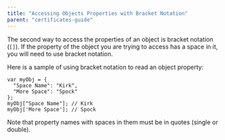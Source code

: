 ```yaml
---
title: "Accessing Objects Properties with Bracket Notation"
parent: "certificates-guide"
---
```


The second way to access the properties of an object is bracket notation (`[]`). If the property of the object you are trying to access has a space in it, you will need to use bracket notation.

Here is a sample of using bracket notation to read an object property:

    var myObj = {
      "Space Name": "Kirk",
      "More Space": "Spock"
    };
    myObj["Space Name"]; // Kirk
    myObj['More Space']; // Spock

Note that property names with spaces in them must be in quotes (single or double).
